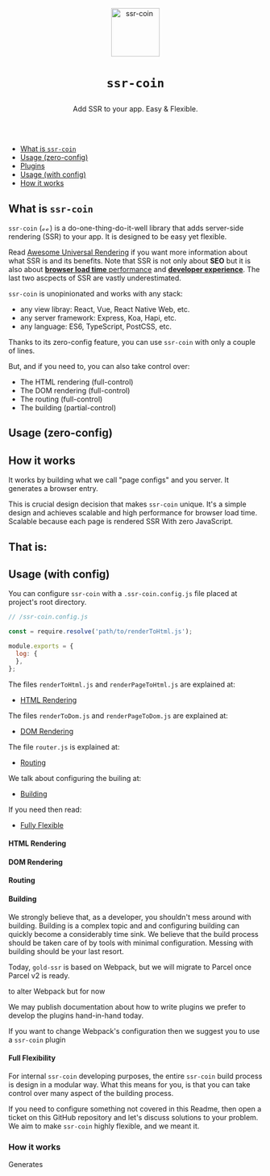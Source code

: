 <p align="center">
  <a href="/../../#readme">
    <img align="center" src="https://github.com/brillout/goldssr/raw/master/docs/ssr-coin.min.svg?sanitize=true" width=96 height=96 style="max-width:100%;" alt="ssr-coin"/>
  </a>
</p>

<h1>
  <p align="center">
    <code>ssr-coin</code>
  </p>
</h1>

<p align="center">
Add SSR to your app. Easy & Flexible.
</p>

<br/>
<br/>

 - [What is `ssr-coin`](#what-is-ssr-coin)
 - [Usage (zero-config)](#usage-zero-config)
 - [Plugins](#plugins)
 - [Usage (with config)](#usage-with-config)
 - [How it works](#how-it-works)

## What is `ssr-coin`

`ssr-coin`
(<img src="https://github.com/brillout/goldssr/raw/master/docs/ssr-coin.min.svg?sanitize=true" width=16 height=10 style="max-width:100%;" alt="ssr-coin"/>)
is a do-one-thing-do-it-well library that adds server-side rendering (SSR) to your app.
It is designed to be easy yet flexible.

Read [Awesome Universal Rendering](https://github.com/brillout/awesome-universal-rendering) if you want more information about what SSR is and its benefits.
Note that SSR is not only about **SEO** but it is also about [**browser load time** performance]() and [**developer experience**]().
The last two ascpects of SSR are vastly underestimated.

`ssr-coin` is unopinionated and works with any stack:
- any view libray: React, Vue, React Native Web, etc.
- any server framework: Express, Koa, Hapi, etc.
- any language: ES6, TypeScript, PostCSS, etc.

Thanks to its zero-config feature, you can use `ssr-coin` with only a couple of lines.

But, and if you need to, you can also take control over:
 - The HTML rendering (full-control)
 - The DOM rendering (full-control)
 - The routing (full-control)
 - The building (partial-control)

## Usage (zero-config)

## How it works

It works by building what we call "page configs" and you server.
It generates a browser entry.

This is crucial design decision that makes `ssr-coin` unique.
It's a simple design and achieves scalable and high performance for browser load time.
Scalable because each page is rendered 
SSR
With zero JavaScript.

That is:
 - 

## Usage (with config)

You can configure `ssr-coin` with a `.ssr-coin.config.js` file placed at project's root directory.

~~~js
// /ssr-coin.config.js

const = require.resolve('path/to/renderToHtml.js');

module.exports = {
  log: {
  },
};
~~~

The files `renderToHtml.js` and `renderPageToHtml.js` are explained at:

- [HTML Rendering](#html-rendering)

The files `renderToDom.js` and `renderPageToDom.js` are explained at:

- [DOM Rendering](#dom-rendering)

The file `router.js` is explained at:

- [Routing](#routing)

We talk about configuring the builing at:

- [Building](#building)

If you need then read:

- [Fully Flexible](#fully-flexible)

#### HTML Rendering

#### DOM Rendering

#### Routing

#### Building

We strongly believe that, as a developer, you shouldn't mess around with building.
Building is a complex topic and and configuring building can quickly become a considerably time sink.
We believe that the build process should be taken care of by tools with minimal configuration.
Messing with building should be your last resort.

Today,
`gold-ssr` is based on Webpack,
but we will migrate to Parcel once Parcel v2 is ready.

to alter Webpack but for now

We may publish documentation about how to write plugins
we prefer to develop the plugins hand-in-hand today.

If you want to change Webpack's configuration then we suggest you to use a `ssr-coin` plugin

#### Full Flexibility

For internal `ssr-coin` developing purposes,
the entire `ssr-coin` build process is design in a modular way.
What this means for you,
is that you can take control over many aspect of the building process.

If you need to configure something not covered in this Readme,
then open a ticket on this GitHub repository
and let's discuss solutions to your problem.
We aim to make `ssr-coin` highly flexible,
and we meant it.

### How it works

Generates
